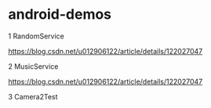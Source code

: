 # android-demos
1 RandomService

https://blog.csdn.net/u012906122/article/details/122027047

2 MusicService

https://blog.csdn.net/u012906122/article/details/122027047  


3 Camera2Test
